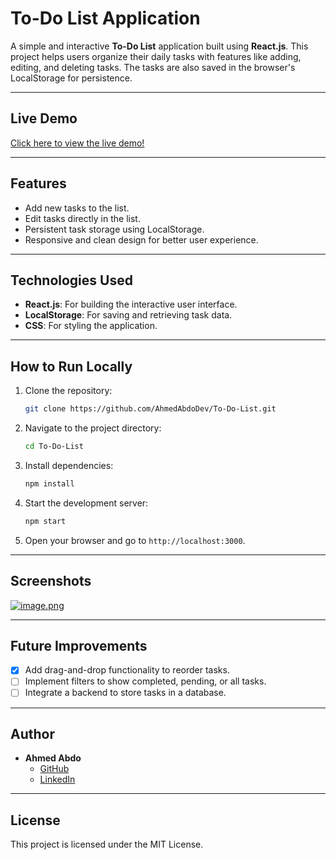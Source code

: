 # To-Do List Application

A simple and interactive **To-Do List** application built using **React.js**. This project helps users organize their daily tasks with features like adding, editing, and deleting tasks. The tasks are also saved in the browser's LocalStorage for persistence.

---

## **Live Demo**
[Click here to view the live demo!](https://ahmedabdodev.github.io/To-Do-List/)

---

## **Features**
- Add new tasks to the list.
- Edit tasks directly in the list.
- Persistent task storage using LocalStorage.
- Responsive and clean design for better user experience.

---

## **Technologies Used**
- **React.js**: For building the interactive user interface.
- **LocalStorage**: For saving and retrieving task data.
- **CSS**: For styling the application.

---

## **How to Run Locally**
1. Clone the repository:
   ```bash
   git clone https://github.com/AhmedAbdoDev/To-Do-List.git
   ```
2. Navigate to the project directory:
   ```bash
   cd To-Do-List
   ```
3. Install dependencies:
   ```bash
   npm install
   ```
4. Start the development server:
   ```bash
   npm start
   ```
5. Open your browser and go to `http://localhost:3000`.

---

## **Screenshots**
[![image.png](https://i.postimg.cc/3R4NH9qb/image.png)](https://postimg.cc/1nSsG0sp)

---

## **Future Improvements**
- [x] Add drag-and-drop functionality to reorder tasks.
- [ ] Implement filters to show completed, pending, or all tasks.
- [ ] Integrate a backend to store tasks in a database.

---

## **Author**
- **Ahmed Abdo**
  - [GitHub](https://github.com/AhmedAbdoDev)
  - [LinkedIn](https://linkedin.com/in/3bkrenodev)

---

## **License**
This project is licensed under the MIT License.
